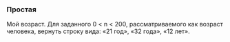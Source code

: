 ### Простая

Мой возраст. Для заданного 0 < n < 200, рассматриваемого как возраст человека,
вернуть строку вида: «21 год», «32 года», «12 лет».